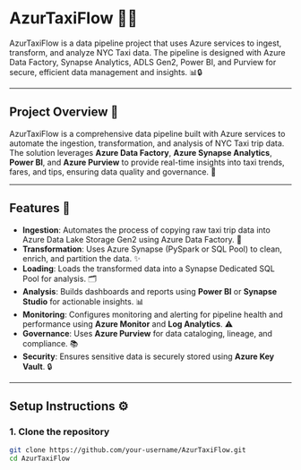 # AzurTaxiFlow 🚖🌐

AzurTaxiFlow is a data pipeline project that uses Azure services to ingest, transform, and analyze NYC Taxi data. The pipeline is designed with Azure Data Factory, Synapse Analytics, ADLS Gen2, Power BI, and Purview for secure, efficient data management and insights. 📊🔒

---

## Project Overview 🚀
AzurTaxiFlow is a comprehensive data pipeline built with Azure services to automate the ingestion, transformation, and analysis of NYC Taxi trip data. The solution leverages **Azure Data Factory**, **Azure Synapse Analytics**, **Power BI**, and **Azure Purview** to provide real-time insights into taxi trends, fares, and tips, ensuring data quality and governance. 🔄

---

## Features 🎯
- **Ingestion**: Automates the process of copying raw taxi trip data into Azure Data Lake Storage Gen2 using Azure Data Factory. 🔄
- **Transformation**: Uses Azure Synapse (PySpark or SQL Pool) to clean, enrich, and partition the data. ✨
- **Loading**: Loads the transformed data into a Synapse Dedicated SQL Pool for analysis. 🗂️
- **Analysis**: Builds dashboards and reports using **Power BI** or **Synapse Studio** for actionable insights. 📊
- **Monitoring**: Configures monitoring and alerting for pipeline health and performance using **Azure Monitor** and **Log Analytics**. ⚠️
- **Governance**: Uses **Azure Purview** for data cataloging, lineage, and compliance. 📚
- **Security**: Ensures sensitive data is securely stored using **Azure Key Vault**. 🔒

---

## Setup Instructions ⚙️

### 1. Clone the repository
```bash
git clone https://github.com/your-username/AzurTaxiFlow.git
cd AzurTaxiFlow
